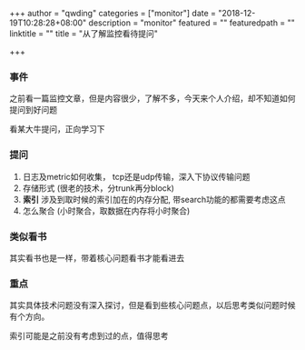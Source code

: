 +++
author = "qwding"
categories = ["monitor"]
date = "2018-12-19T10:28:28+08:00"
description = "monitor"
featured = ""
featuredpath = ""
linktitle = ""
title = "从了解监控看待提问"

+++



### 事件

之前看一篇监控文章，但是内容很少，了解不多，今天来个人介绍，却不知道如何提问到好问题

看某大牛提问，正向学习下

### 提问

1. 日志及metric如何收集， tcp还是udp传输，深入下协议传输问题
2. 存储形式 (很老的技术，分trunk再分block)
3. **索引** 涉及到取时候的索引加在的内存分配, 带search功能的都需要考虑这点
4. 怎么聚合 (小时聚合，取数据在内存将小时聚合)

### 类似看书

其实看书也是一样，带着核心问题看书才能看进去

### 重点

其实具体技术问题没有深入探讨，但是看到些核心问题点，以后思考类似问题时候有个方向。

索引可能是之前没有考虑到过的点，值得思考

